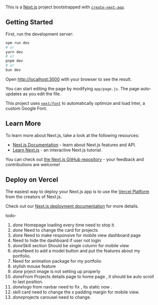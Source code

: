 This is a [Next.js](https://nextjs.org/) project bootstrapped with [`create-next-app`](https://github.com/vercel/next.js/tree/canary/packages/create-next-app).

## Getting Started

First, run the development server:

```bash
npm run dev
# or
yarn dev
# or
pnpm dev
# or
bun dev
```

Open [http://localhost:3000](http://localhost:3000) with your browser to see the result.

You can start editing the page by modifying `app/page.js`. The page auto-updates as you edit the file.

This project uses [`next/font`](https://nextjs.org/docs/basic-features/font-optimization) to automatically optimize and load Inter, a custom Google Font.

## Learn More

To learn more about Next.js, take a look at the following resources:

- [Next.js Documentation](https://nextjs.org/docs) - learn about Next.js features and API.
- [Learn Next.js](https://nextjs.org/learn) - an interactive Next.js tutorial.

You can check out [the Next.js GitHub repository](https://github.com/vercel/next.js/) - your feedback and contributions are welcome!

## Deploy on Vercel

The easiest way to deploy your Next.js app is to use the [Vercel Platform](https://vercel.com/new?utm_medium=default-template&filter=next.js&utm_source=create-next-app&utm_campaign=create-next-app-readme) from the creators of Next.js.

Check out our [Next.js deployment documentation](https://nextjs.org/docs/deployment) for more details.

todo-

1. *done* Homepage loading every time need to stop it.
2. _done_ Need to change the card for projects
3. _done_ Need to make responsive for mobile view dashboard page
4. Need to hide the dashboard if user not login
5. *done*Skill section Should be single column for mobile view
6. *done*Need to add a model button and put the features about my portfolio.
7. Need for animation package for my portfolio
8. stylish mouse feature
9. _done_ prject image is not setting up properly
10. *done*From Projects details page to home page , it should be auto scroll to last position.
11. *done*logo from navbar need to fix , its static now .
12. skill card need to change the x padding margin for mobile view.
13. *done*projects carousel need to change.
